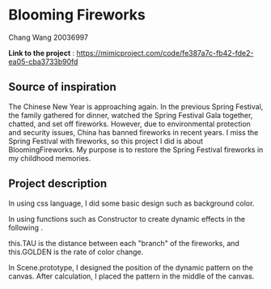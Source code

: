 # Blooming Fireworks 
Chang Wang 20036997

**Link to the project** : https://mimicproject.com/code/fe387a7c-fb42-fde2-ea05-cba3733b90fd

## Source of inspiration
The Chinese New Year is approaching again. In the previous Spring Festival, the family gathered for dinner, watched the Spring Festival Gala together, chatted, and set off fireworks. However, due to environmental protection and security issues, China has banned fireworks in recent years. I miss the Spring Festival with fireworks, so this project I did is about BloomingFireworks. My purpose is to restore the Spring Festival fireworks in my childhood memories.

## Project description
In <style></style> using css language, I did some basic design such as background color.

In <script></script> using functions such as Constructor to create dynamic effects in the following <script></script>.

this.TAU is the distance between each "branch" of the fireworks, and this.GOLDEN is the rate of color change.

In Scene.prototype, I designed the position of the dynamic pattern on the canvas. After calculation, I placed the pattern in the middle of the canvas.
